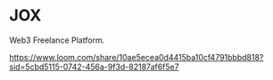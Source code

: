 # JOX

Web3 Freelance Platform. 


https://www.loom.com/share/10ae5ecea0d4415ba10cf4791bbbd818?sid=5cbd5115-0742-456a-9f3d-82187af6f5e7
